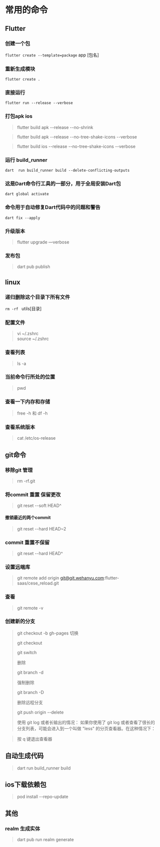 # 常用的命令

## Flutter
### 创建一个包
 `flutter create --template=package` app [包名]
 
### 重新生成模块
`flutter create .`

###  直接运行
`flutter run --release --verbose`

###  打包apk ios
> flutter build apk --release --no-shrink

> flutter build  apk  --release --no-tree-shake-icons --verbose

> flutter build ios --release --no-tree-shake-icons --verbose


###  运行 build_runner
`dart  run build_runner build --delete-conflicting-outputs`

### 这是Dart命令行工具的一部分，用于全局安装Dart包

`dart global activate`

### 命令用于自动修复Dart代码中的问题和警告

`dart fix --apply`

### 升级版本
> flutter upgrade —verbose

### 发布包
> dart pub publish
## linux

### 递归删除这个目录下所有文件
`rm -rf ` utils[目录]
### 配置文件
> vi ~/.zshrc   
> source ~/.zshrc   

### 查看列表
>ls -a


### 当前命令行所处的位置
> pwd

### 查看一下内存和存储

> free -h 和 df -h

### 查看系统版本

> cat /etc/os-release



## git命令
### 移除git 管理
>rm -rf.git

### 将commit 重置 保留更改

>git reset --soft HEAD^
#### 撤销最近的两个commit
> git reset --hard HEAD~2

### commit 重置不保留
>git reset --hard HEAD^


### 设置远端库
> git remote add origin git@git.wehanyu.com:flutter-saas/cese_reload.git

### 查看
> git remote -v


### 创建新的分支
> git checkout -b gh-pages
> 切换 
> 
>git checkout <branch-name>
> 
> git switch <branch-name>
> 
> 删除
> 
> git branch -d <branch-name>
> 
> 强制删除
> 
> git branch -D <branch-name>
> 
> 删除远程分支
> 
> git push origin --delete <branch-name>
> 
> 使用 git log 或者长输出的情况：
如果你使用了 git log 或者查看了很长的分支列表，可能会进入到一个叫做 "less" 的分页查看器。在这种情况下：

>按 q 键退出查看器
## 自动生成代码
>dart run build_runner build

## ios下载依赖包
> pod install --repo-update


## 其他  

### realm  生成实体
>dart pub run realm generate
